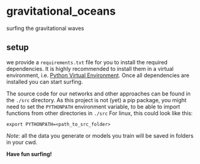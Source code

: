 # gravitational_oceans


surfing the gravitational waves

## setup

we provide a `requirements.txt` file for you to install the required dependencies.
It is highly recommended to install them in a virtual environment, i.e. [Python Virtual Environment](https://docs.python.org/3/tutorial/venv.html).
Once all dependencies are installed you can start surfing.

The source code for our networks and other approaches can be found in the `./src` directory.
As this project is not (yet) a pip package, you might need to set the `PYTHONPATH` environment variable, to be able to import functions from other directories in `./src`
For linux, this could look like this:

```terminal
export PYTHONPATH=<path_to_src_folder>
```

*Note*: all the data you generate or models you train will be saved in folders in your cwd.

**Have fun surfing!**
